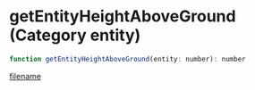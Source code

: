 # getEntityHeightAboveGround (Category entity)

```js
function getEntityHeightAboveGround(entity: number): number
```

[filename](getEntityHeightAboveGround_m.md ':include')